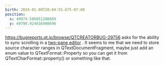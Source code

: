 ```yaml
---
birth: 2024-01-09T20:04:55.675-07:00
position:
  x: 49974.586051208869
  y: 49790.924816980696
---
```

<https://bugreports.qt.io/browse/QTCREATORBUG-29756> asks for the ability to
sync scrolling in a 
[two-pane editor](two-pane-markdown-editor.md#Markdown_syntax_and_a_preview_side-by-side)
. It seems to me that we need to store source character ranges in
QTextDocumentFragment, maybe just add an enum value to QTextFormat::Property so
you can get it from QTextCharFormat::property() or something like that.


